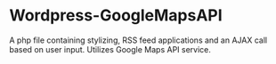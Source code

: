 # Wordpress-GoogleMapsAPI
A php file containing stylizing, RSS feed applications and an AJAX call based on user input. Utilizes Google Maps API service. 
